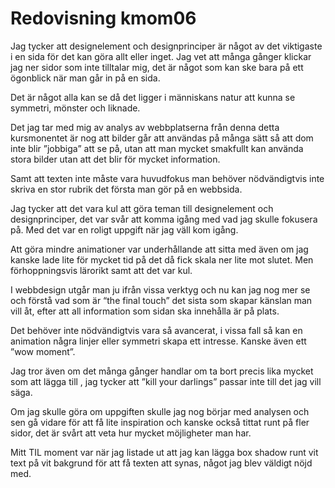 ---
---
Redovisning kmom06
=========================


Jag tycker att designelement och designprinciper är något av det viktigaste i en sida för det kan göra allt eller inget.
Jag vet att många gånger klickar jag ner sidor som inte tilltalar mig, det är något som kan ske bara på ett ögonblick när man går in på en sida.

Det är något alla kan se då det ligger i människans natur att kunna se symmetri, mönster och liknade.

Det jag tar med mig av analys av webbplatserna från denna detta kursmonentet är nog att bilder går att användas på många sätt så att dom inte blir ”jobbiga” att se på, utan att man mycket smakfullt kan använda stora bilder utan att det blir för mycket information.

Samt att texten inte måste vara huvudfokus man behöver nödvändigtvis inte skriva en stor rubrik det första man gör på en webbsida.

Jag tycker att det vara kul att göra teman till designelement och designprinciper, det var svår att komma igång med
vad jag skulle fokusera på. Med det var en roligt uppgift när jag väll kom igång.

Att göra mindre animationer var underhållande att sitta med även om jag kanske lade lite för mycket tid på det då fick skala ner lite mot slutet. Men förhoppningsvis lärorikt samt att det var kul.

I webbdesign utgår man ju ifrån vissa verktyg och nu kan jag nog mer se och förstå vad som är “the final touch” det sista som skapar känslan man vill åt, efter att all information som sidan ska innehålla är på plats.

Det behöver inte nödvändigtvis vara så avancerat,  i vissa fall så kan en animation några linjer eller symmetri skapa ett intresse. Kanske även ett ”wow moment”.

Jag tror även om det många gånger handlar om ta bort precis lika mycket som att lägga till , jag tycker att ”kill your darlings” passar inte till det jag vill säga.

Om jag skulle göra om uppgiften skulle jag nog börjar med analysen och sen gå vidare för att få lite inspiration och kanske också tittat runt på fler sidor, det är svårt att veta hur mycket möjligheter man har.

Mitt TIL moment var när jag listade ut att jag kan lägga box shadow runt vit text på vit bakgrund för att få texten att synas, något jag blev väldigt nöjd med.

